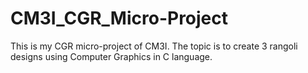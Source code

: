 # CM3I_CGR_Micro-Project
This is my CGR micro-project of CM3I. The topic is to create 3 rangoli designs using Computer Graphics in C language.
